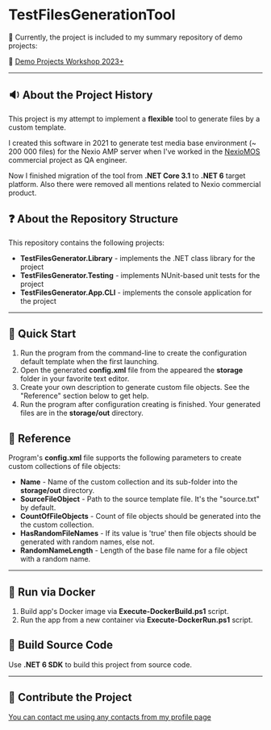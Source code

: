 # TestFilesGenerationTool

:pushpin: Currently, the project is included to my summary repository of demo projects:

:link: [Demo Projects Workshop 2023+](https://github.com/dar920910/Demo-Projects-Workshop)

---

## :sound: About the Project History

This project is my attempt to implement a **flexible** tool to generate files by a custom template.

I created this software in 2021 to generate test media base environment (~ 200 000 files) for the Nexio AMP server when I've worked in the [NexioMOS](https://imaginecommunications.com/product/nexio-amp/) commercial project as QA engineer.

Now I finished migration of the tool from **.NET Core 3.1** to **.NET 6** target platform.
Also there were removed all mentions related to Nexio commercial product.

## :question: About the Repository Structure

This repository contains the following projects:

- **TestFilesGenerator.Library** - implements the .NET class library for the project
- **TestFilesGenerator.Testing** - implements NUnit-based unit tests for the project
- **TestFilesGenerator.App.CLI** - implements the console application for the project

---

## :beginner: Quick Start

1. Run the program from the command-line to create the configuration default template when the first launching.
2. Open the generated **config.xml** file from the appeared the **storage** folder in your favorite text editor.
3. Create your own description to generate custom file objects. See the "Reference" section below to get help.
4. Run the program after configuration creating is finished. Your generated files are in the **storage/out** directory.

## :green_book: Reference

Program's **config.xml** file supports the following parameters to create custom collections of file objects:

- **Name** - Name of the custom collection and its sub-folder into the **storage/out** directory.
- **SourceFileObject** - Path to the source template file. It's the "source.txt" by default.
- **CountOfFileObjects** - Count of file objects should be generated into the the custom collection.
- **HasRandomFileNames** - If its value is 'true' then file objects should be generated with random names, else not.
- **RandomNameLength** - Length of the base file name for a file object with a random name.

---

## :whale: Run via Docker

1. Build app's Docker image via **Execute-DockerBuild.ps1** script.
2. Run the app from a new container via **Execute-DockerRun.ps1** script.

## :wrench: Build Source Code

Use **.NET 6 SDK** to build this project from source code.

---

## :email: Contribute the Project

[You can contact me using any contacts from my profile page](https://github.com/dar920910#speech_balloon-how-can-you-contact-with-me-)

